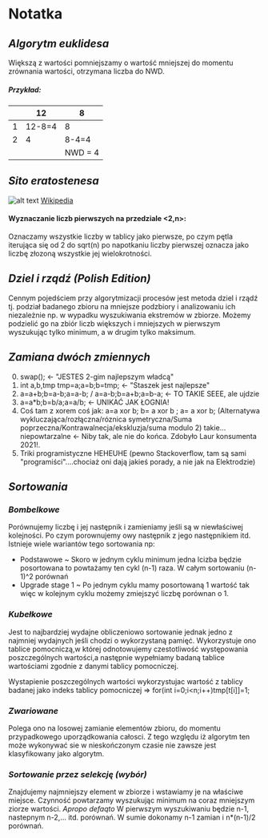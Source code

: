 # Notatka

## *Algorytm euklidesa*

Większą z wartości pomniejszamy o wartość mniejszej do momentu zrównania wartości, otrzymana liczba do NWD.

##### Przykład: 

|   | 12  | 8  |
| ------------ | ------------ | ------------ |
|  1 | 12-8=4  | 8  |
|  2 | 4  | 8-4=4  |
|  |  |NWD = 4|

## *Sito eratostenesa*

![alt text](https://upload.wikimedia.org/wikipedia/commons/b/b9/Sieve_of_Eratosthenes_animation.gif)
[Wikipedia](https://pl.wikipedia.org/wiki/Sito_Eratostenesa)

#### Wyznaczanie liczb pierwszych na przedziale <2,n>:
  
Oznaczamy wszystkie liczby w tablicy jako pierwsze, po czym pętla iterująca się od 2 do sqrt(n) po napotkaniu liczby pierwszej oznacza jako liczbę złozoną wszystkie jej wielokrotności.
## *Dziel i rzqdź (Polish Edition)*

Cennym pojedściem przy algorytmizacji procesów jest metoda dziel i rządź tj. podział badanego zbioru na mniejsze podzbiory i analizowaniu ich niezależnie np. w wypadku wyszukiwania ekstremów w zbiorze. Możemy podzielić go na zbiór liczb większych i mniejszych w pierwszym wyszukując tylko minimum, a w drugim tylko maksimum. 

## *Zamiana dwóch zmiennych*

 0. swap(); <- "JESTES 2-gim najlepszym władcą"
 1. int a,b,tmp tmp=a;a=b;b=tmp; <- "Staszek jest najlepsze"
 2. a=a+b;b=a-b;a=a-b; / a=a-b;b=a+b;a=b-a; <- TO TAKIE SEEE, ale ujdzie
 3. a=a*b;b=b/a;a=a/b; <- UNIKAĆ JAK ŁOGNIA!
 4. Coś tam z xorem coś jak: a=a xor b; b= a xor b ; a= a xor b; (Alternatywa wykluczająca/rozłączna/róznica symetryczna/Suma poprzeczna/Kontrawalnecja/ekskluzja/suma modulo 2) takie... niepowtarzalne <- Niby tak, ale nie do końca. Zdobyło Laur konsumenta 2021!.
 5. Triki programistyczne HEHEUHE (pewno Stackoverflow, tam są sami "programiści"....chociaż oni dają jakieś porady, a nie jak na Elektrodzie)

## *Sortowania*

### *Bombelkowe*

Porównujemy liczbę i jej następnik i zamieniamy jeśli są w niewłaściwej kolejności. Po czym porownujemy owy następnik z jego następnikiem itd. Istnieje wiele wariantów tego sortowania np: 

- Podstawowe ~ Skoro w jednym cyklu minimum jedna lcizba będzie posortowana to powtażamy ten cykl (n-1) raza. W całym sortowaniu (n-1)^2 porównań
- Upgrade stage 1 ~ Po jednym cyklu mamy posortowaną 1 wartość tak więc w kolejnym cyklu możemy zmiejszyć liczbę porównan o 1.

### *Kubełkowe*

Jest to najbardziej wydajne obliczeniowo sortowanie jednak jedno z najmniej wydajnych jeśli chodzi o wykorzystaną pamięć. Wykorzystuje ono tablice pomocniczą,w której odnotowujemy czestotliwość występowania poszczególnych wartości,a następnie wypełniamy badaną tablice wartościami zgodnie z danymi tablicy pomocniczej.

Wystapienie poszczególnych wartości wykorzystujac wartość z tablicy badanej jako indeks tablicy pomocniczej => for(int i=0;i<n;i++)tmp[t[i]]=1;

### *Zwariowane*

Polega ono na losowej zamianie elementów zbioru, do momentu przypadkowego uporządkowania całosci. Z tego względu iż algorytm ten może wykonywać sie w nieskończonym czasie nie zawsze jest klasyfikowany jako algorytm.

### *Sortowanie przez selekcję (wybór)*

Znajdujemy najmniejszy element w zbiorze i wstawiamy je na właściwe miejsce. Czynność powtarzamy wyszukując minimum na coraz mniejszym ziorze wartości.
*Apropo defaqto*
W pierwszym wyszukiwaniu będzie n-1, nastepnym n-2,... itd. porównań.
W sumie dokonamy n-1 zamian i n*(n-1)/2 porównań.
